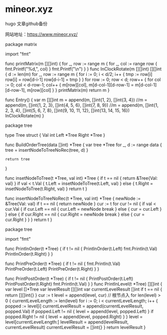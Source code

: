 # mineor.xyz


hugo 文章github备份

网站地址：https://www.mineor.xyz/


package matrix

import "fmt"

func printMatrix(m [][]int) {
	for _, row := range m {
		for _, col := range row {
			fmt.Printf("%d,", col)
		}
		fmt.Printf("\n")
	}
}
func InClockRotate(m [][]int) [][]int {
	d := len(m)
	for _, row := range m {
		for i := 0; i < d/2; i++ {
			tmp := row[i]
			row[i] = row[d-i-1]
			row[d-i-1] = tmp
		}
	}
	for row := 0; row < d; row++ {
		for col := 0; col < d-row-1; col++ {
			m[row][col], m[d-col-1][d-row-1] = m[d-col-1][d-row-1], m[row][col]
		}
	}
	printMatrix(m)
	return m
}

func Entry() {
	var m [][]int
	m = append(m, []int{1, 2}, []int{3, 4})
	//m = append(m, []int{1, 2, 3}, []int{4, 5, 6}, []int{7, 8, 9})
	//m = append(m, []int{1, 2, 3, 4}, []int{5, 6, 7, 8}, []int{9, 10, 11, 12}, []int{13, 14, 15, 16})
	InClockRotate(m)
}


package tree

type Tree struct {
	Val   int
	Left  *Tree
	Right *Tree
}


func BuildOrderTree(data []int) *Tree {
	var tree *Tree
	for _, d := range data {
		tree = insertNodeToTreeNoRec(tree, d)
	}

	return tree
}

func insetNodeToTree(t *Tree, val int) *Tree {
	if t == nil {
		return &Tree{Val: val}
	}
	if val < t.Val {
		t.Left = insetNodeToTree(t.Left, val)
	} else {
		t.Right = insetNodeToTree(t.Right, val)
	}
	return t
}

func insertNodeToTreeNoRec(t *Tree, val int) *Tree {
	newNode := &Tree{Val: val}
	if t == nil {
		return newNode
	}
	cur := t
	for cur != nil {
		if val < cur.Val {
			if cur.Left == nil {
				cur.Left = newNode
				break
			} else {
				cur = cur.Left
			}
		} else {
			if cur.Right == nil {
				cur.Right = newNode
				break
			} else {
				cur = cur.Right
			}
		}
	}
	return t
}

package tree

import "fmt"

func PrintInOrder(t *Tree) {
	if t != nil {
		PrintInOrder(t.Left)
		fmt.Println(t.Val)
		PrintInOrder(t.Right)
	}
}

func PrintPreOrder(t *Tree) {
	if t != nil {
		fmt.Println(t.Val)
		PrintPreOrder(t.Left)
		PrintPreOrder(t.Right)
	}
}

func PrintPostOrder(t *Tree) {
	if t != nil {
		PrintPostOrder(t.Left)
		PrintPostOrder(t.Right)
		fmt.Println(t.Val)
	}
}
func PrintInLevel(t *Tree) [][]int {
	var level []*Tree
	var levelResult [][]int
	var currentLevelResult []int
	if t == nil {
		return [][]int{}
	}
	cur := t
	level = append(level, cur) // 根节点入
	for len(level) > 0 {
		currentLevelLength := len(level)
		for i := 0; i < currentLevelLength; i++ {
			popped := level[i]
			currentLevelResult = append(currentLevelResult, popped.Val)
			if popped.Left != nil {
				level = append(level, popped.Left)
			}
			if popped.Right != nil {
				level = append(level, popped.Right)
			}
		}
		level = level[currentLevelLength:]
		levelResult = append(levelResult, currentLevelResult)
		currentLevelResult = []int{}
	}
	return levelResult
}

